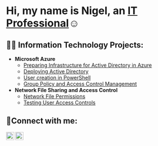 <h1>Hi, my name is Nigel, an <a href="https://www.linkedin.com/in/nigel-stroude-secure/">IT Professional</a>☺</h1>

<h2>👨‍💻 Information Technology Projects:</h2>

- <b>Microsoft Azure</b>
  - [Preparing Infrastructure for Active Directory in Azure](https://github.com/nstroude/Active-Directory-infrastructure)
  - [Deploying Active Directory](https://github.com/nstroude/AD-Deploy)
  - [User creation in PowerShell](https://github.com/nstroude/user-creation)
  - [Group Policy and Access Control Management](https://github.com/nstroude/access-ctrl)
- <b>Network File Sharing and Access Control</b>
  - [Network File Permissions](https://github.com/nstroude/network-file-setup)
  - [Testing User Access Controls](https://github.com/nstroude/testing-access)

<h2>🤳Connect with me:</h2>


[<img align="left" alt="Josh | LinkedIn" width="22px" src="https://cdn.jsdelivr.net/npm/simple-icons@v3/icons/linkedin.svg" />][linkedin]
[<img align="left" alt="Josh | Instagram" width="22px" src="https://cdn.jsdelivr.net/npm/simple-icons@v3/icons/instagram.svg" />][instagram]

[instagram]: https://www.instagram.com/stroudee4life
[linkedin]: https://www.linkedin.com/in/nigel-stroude-secure/ 
